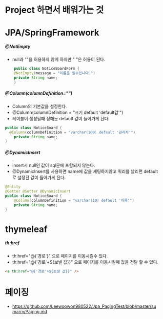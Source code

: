# Project 하면서 배워가는 것

# JPA/SpringFramework
##### @NotEmpty
+ null과 ""을 허용하지 않게 하지만 " "은 허용이 된다.
````java
    public class NoticeBoardForm {
    @NotEmpty(message = "이름은 필수입니다.")
    private String name;
    }
````
##### @Column(columnDefinition="")
+ Column의 기본값을 설정한다.
+ @Column(columnDefinition = "크기 default 'default값'")
+ 테이블이 생성될때 정해둔 default 값이 들어가게 된다.
````java
public class NoticeBoard {
  @Column(columnDefinition = "varchar(100) default '관리자'")
    private String name;
}
````
##### @DynamicInsert
+ insert시 null인 값이 sql문에 포함되지 않는다.
+ @DynamicInsert를 사용하면 name에 값을 세팅하지않고 쿼리를 날리면 default로 설정된 값이 들어가게 된다.
````java
@Entity
@Getter @Setter @DynamicInsert
public class NoticeBoard {
    @Column(columnDefinition = "varchar(10) default '이름'")
    private String name;
}
````
# thymeleaf
##### th:href
+ th:href="@{'경로'}" 으로 페이지를 이동시킬수 있다.
+ th:href="@{'경로'+${보낼 값}}" 으로 페이지를 이동시킬때 값을 전달 할 수 있다.
````html
<a th:href="@{'경로'+${보낼 값}}" />
````

# 페이징
+ https://github.com/Leewoowon980522/Jpa_PagingTest/blob/master/sumarry/Paging.md

